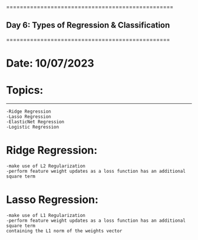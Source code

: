 =================================================
## Day 6: Types of Regression & Classification
================================================
# Date: 10/07/2023
# Topics:
------------------
	-Ridge Regression 
	-Lasso Regression 
	-ElasticNet Regression 
	-Logistic Regression 




# Ridge Regression:
	-make use of L2 Regularization
	-perform feature weight updates as a loss function has an additional square term

# Lasso Regression:
	-make use of L1 Regularization
	-perform feature weight updates as a loss function has an additional square term
	containing the L1 norm of the weights vector

